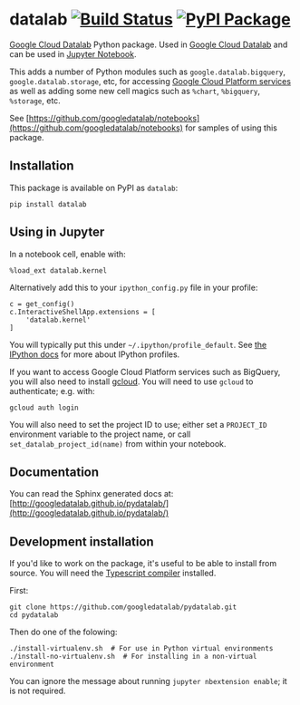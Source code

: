 # datalab [![Build Status](https://travis-ci.org/googledatalab/pydatalab.svg?branch=master)](https://travis-ci.org/googledatalab/pydatalab) [![PyPI Package](https://img.shields.io/pypi/v/datalab.svg)](https://pypi.python.org/pypi/datalab)

[Google Cloud Datalab](https://cloud.google.com/datalab/) Python package. Used in
[Google Cloud Datalab](https://github.com/GoogleCloudPlatform/datalab) and can
be used in [Jupyter Notebook](http://jupyter.org/).

This adds a number of Python modules such as `google.datalab.bigquery`,
`google.datalab.storage`, etc, for accessing
[Google Cloud Platform services](https://cloud.google.com/) as well as adding
some new cell magics such as `%chart`, `%bigquery`, `%storage`, etc.

See
[https://github.com/googledatalab/notebooks](https://github.com/googledatalab/notebooks)
for samples of using this package.

## Installation

This package is available on PyPI as `datalab`:

    pip install datalab

## Using in Jupyter

In a notebook cell, enable with:

    %load_ext datalab.kernel

Alternatively add this to your `ipython_config.py` file in your profile:

    c = get_config()
    c.InteractiveShellApp.extensions = [
        'datalab.kernel'
    ]

You will typically put this under `~/.ipython/profile_default`. See
[the IPython docs](http://ipython.readthedocs.io/en/stable/development/config.html)
for more about IPython profiles.

If you want to access Google Cloud Platform services such as BigQuery, you
will also need to install [gcloud](https://cloud.google.com/sdk/gcloud). You
will need to use `gcloud` to authenticate; e.g. with:

    gcloud auth login

You will also need to set the project ID to use; either set a `PROJECT_ID`
environment variable to the project name, or call
`set_datalab_project_id(name)` from within your notebook.

## Documentation

You can read the Sphinx generated docs at:
[http://googledatalab.github.io/pydatalab/](http://googledatalab.github.io/pydatalab/)

## Development installation

If you'd like to work on the package, it's useful to be able to install from
source. You will need the
[Typescript compiler](https://www.typescriptlang.org/) installed.

First:

    git clone https://github.com/googledatalab/pydatalab.git
    cd pydatalab

Then do one of the folowing:

    ./install-virtualenv.sh  # For use in Python virtual environments
    ./install-no-virtualenv.sh  # For installing in a non-virtual environment

You can ignore the message about running `jupyter nbextension enable`; it is
not required.


